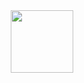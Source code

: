 

<div align="center">
  <img height="100" src="https://i.imgur.com/norONJI_d.webp?maxwidth=760&fidelity=grand"  />
</div>
